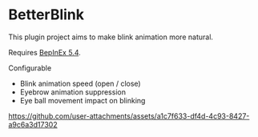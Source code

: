 # BetterBlink
This plugin project aims to make blink animation more natural.

Requires [BepInEx 5.4](https://github.com/BepInEx/BepInEx/releases).

Configurable
- Blink animation speed (open / close)
- Eyebrow animation suppression
- Eye ball movement impact on blinking


https://github.com/user-attachments/assets/a1c7f633-df4d-4c93-8427-a9c6a3d17302

